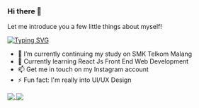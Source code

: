 ### Hi there 👋
Let me introduce you a few little things about myself!

[![Typing SVG](https://readme-typing-svg.herokuapp.com?center=true&vCenter=true&multiline=true&height=100&lines=Hi+there!+Welcome+to+my+GitHub!;UI%2FUX+Enthusiast)](https://git.io/typing-svg)

<!-- **RayNanta/RayNanta** is a ✨ _special_ ✨ repository because its `README.md` (this file) appears on your GitHub profile.

Here are some ideas to get you started: -->

- :school_satchel: I’m currently continuing my study on SMK Telkom Malang
- 🌱 Currently learning React Js Front End Web Development
- 📫 Get me in touch on my Instagram account
- ⚡ Fun fact: I'm really into UI/UX Design

<a href="https://github.com/RayNanta/github-readme-stats">
  <img align="center" src="https://github-readme-stats.vercel.app/api?username=RayNanta&show_icons=true&theme=synthwave" />
</a>
<a href="https://github.com/RayNanta/github-readme-stats">
  <img align="center" src="http://github-readme-streak-stats.herokuapp.com?user=RayNanta&theme=synthwave&date_format=M%20j%5B%2C%20Y%5D" />
</a>


